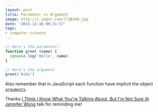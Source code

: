 ```yaml
---
layout: post
title: Parameter vs Argument
image: http://i.imgur.com/l7qBiO8.jpg
date: '2015-12-10 09:31:57'
tags:
- computer-science
---
```


```javascript
// Here's the parameter!
function greet (name) {
  console.log('Hello', name)
}

// Here's the argument
greet('Kiko')
```

Also remember that in JavaScript each function have implicit the object [`arguments`](https://developer.mozilla.org/en-US/docs/Web/JavaScript/Reference/Functions/arguments).

Thanks [I Think I Know What You're Talking About, But I'm Not Sure @ Jennifer Wong](https://www.youtube.com/watch?v=j3vWXJ2Vgd4) talk for reminding me!
